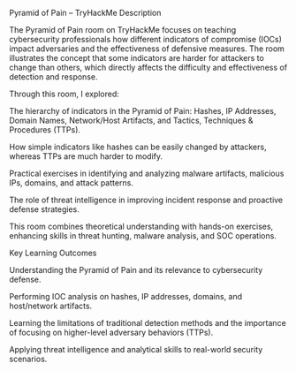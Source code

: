 Pyramid of Pain – TryHackMe
Description

The Pyramid of Pain room on TryHackMe focuses on teaching cybersecurity professionals how different indicators of compromise (IOCs) impact adversaries and the effectiveness of defensive measures. The room illustrates the concept that some indicators are harder for attackers to change than others, which directly affects the difficulty and effectiveness of detection and response.

Through this room, I explored:

The hierarchy of indicators in the Pyramid of Pain: Hashes, IP Addresses, Domain Names, Network/Host Artifacts, and Tactics, Techniques & Procedures (TTPs).

How simple indicators like hashes can be easily changed by attackers, whereas TTPs are much harder to modify.

Practical exercises in identifying and analyzing malware artifacts, malicious IPs, domains, and attack patterns.

The role of threat intelligence in improving incident response and proactive defense strategies.

This room combines theoretical understanding with hands-on exercises, enhancing skills in threat hunting, malware analysis, and SOC operations.

Key Learning Outcomes

Understanding the Pyramid of Pain and its relevance to cybersecurity defense.

Performing IOC analysis on hashes, IP addresses, domains, and host/network artifacts.

Learning the limitations of traditional detection methods and the importance of focusing on higher-level adversary behaviors (TTPs).

Applying threat intelligence and analytical skills to real-world security scenarios.






